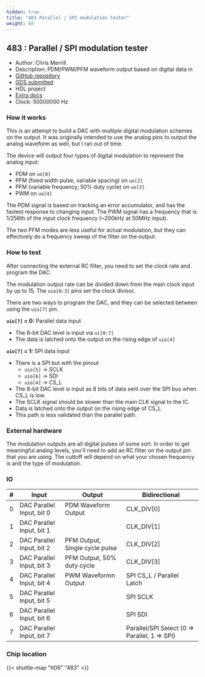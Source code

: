 ```yaml
---
hidden: true
title: "483 Parallel / SPI modulation tester"
weight: 88
---
```


## 483 : Parallel / SPI modulation tester

* Author: Chris Merrill
* Description: PDM/PWM/PFM waveform output based on digital data in
* [GitHub repository](https://github.com/cmerrill/tt06-cmerrill)
* [GDS submitted](https://github.com/cmerrill/tt06-cmerrill/actions/runs/8739590879)
* HDL project
* [Extra docs]()
* Clock: 50000000 Hz

<!---

This file is used to generate your project datasheet. Please fill in the information below and delete any unused
sections.

You can also include images in this folder and reference them in the markdown. Each image must be less than
512 kb in size, and the combined size of all images must be less than 1 MB.
-->


### How it works

This is an attempt to build a DAC with multiple digital modulation schemes on the output.
It was originally intended to use the analog pins to output the analog waveform as well, but I ran out of time.

The device will output four types of digital modulation to represent the analog input:

- PDM on `uo[0]`
- PFM (fixed width pulse, variable spacing) on `uo[2]`
- PFM (variable frequency, 50% duty cycle) on `uo[3]`
- PWM on `uo[4]`

The PDM signal is based on tracking an error accumulator, and has the fastest response to changing input. The PWM signal has a frequency that is 1/256th of the input clock frequency (~200kHz at 50MHz input).

The two PFM modes are less useful for actual modulation, but they can effectively do a frequency sweep of the filter on the output.

### How to test

After connecting the external RC filter, you need to set the clock rate and program the DAC.

The modulation output rate can be divided down from the main clock input by up to 15. The `uio[0:3]` pins set the clock divisor.

There are two ways to program the DAC, and they can be selected between using the `uio[7]` pin.

**`uio[7]` = 0:** Parallel data input

- The 8-bit DAC level is input via `ui[0:7]`
- The data is latched onto the output on the rising edge of `uio[4]`

**`uio[7]` = 1:** SPI data input

- There is a SPI but with the pinout
  - `uio[5]` -> SCLK
  - `uio[6]` -> SDI
  - `uio[4]` -> CS_L
- The 8-bit DAC level is input as 8 bits of data sent over the SPI bus when CS_L is low.
- The SCLK signal should be slower than the main CLK signal to the IC.
- Data is latched onto the output on the rising edge of CS_L
- This path is less validated than the parallel path.

### External hardware

The modulation outputs are all digital pulses of some sort. In order to get meaningful analog levels, you'll need to add an RC filter on the output pin that you are using. The cuttoff will depend on what your chosen frequency is and the type of modulation.


### IO

| #             | Input    | Output   | Bidirectional   |
| ------------- | -------- | -------- | --------------- |
| 0 | DAC Parallel Input, bit 0  | PDM Waveform Output  | CLK_DIV[0]        |
| 1 | DAC Parallel Input, bit 1  |   | CLK_DIV[1]        |
| 2 | DAC Parallel Input, bit 2  | PFM Output, Single cycle pulse  | CLK_DIV[2]        |
| 3 | DAC Parallel Input, bit 3  | PFM Output, 50% duty cycle  | CLK_DIV[3]        |
| 4 | DAC Parallel Input, bit 4  | PWM Waveformn Output  | SPI CS_L / Parallel Latch        |
| 5 | DAC Parallel Input, bit 5  |   | SPI SCLK        |
| 6 | DAC Parallel Input, bit 6  |   | SPI SDI        |
| 7 | DAC Parallel Input, bit 7  |   | Parallel/SPI Select (0 => Parallel, 1 => SPI)        |


### Chip location

{{< shuttle-map "tt06" "483" >}}
